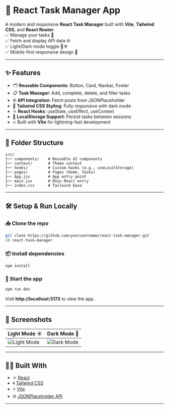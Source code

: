 # 🚀 React Task Manager App

A modern and responsive **React Task Manager** built with **Vite**, **Tailwind CSS**, and **React Router**.  
✅ Manage your tasks 📝  
✅ Fetch and display API data 🌐  
✅ Light/Dark mode toggle 🌙☀️  
✅ Mobile-first responsive design 📱  

---

## ✨ Features
- 🗂️ **Reusable Components**: Button, Card, Navbar, Footer
- 📋 **Task Manager**: Add, complete, delete, and filter tasks
- 🌐 **API Integration**: Fetch posts from JSONPlaceholder
- 🎨 **Tailwind CSS Styling**: Fully responsive with dark mode
- ⚛️ **React Hooks**: useState, useEffect, useContext
- 💾 **LocalStorage Support**: Persist tasks between sessions
- 🔥 Built with **Vite** for lightning-fast development

---

## 📂 Folder Structure
```
src/
├── components/    # Reusable UI components
├── context/       # Theme context
├── hooks/         # Custom hooks (e.g., useLocalStorage)
├── pages/         # Pages (Home, Tasks)
├── App.jsx        # App entry point
├── main.jsx       # Main React entry
├── index.css      # Tailwind base
```

---

## 🛠️ Setup & Run Locally
### 📥 Clone the repo
```bash
git clone https://github.com/yourusername/react-task-manager.git
cd react-task-manager
```

### 📦 Install dependencies
```bash
npm install
```

### 🚀 Start the app
```bash
npm run dev
```

Visit **http://localhost:5173** to view the app.

---

## 📸 Screenshots
| Light Mode ☀️                 | Dark Mode 🌙                 |
|--------------------------------|-------------------------------|
| ![Light Mode](screenshots/light.png) | ![Dark Mode](screenshots/dark.png) |

---

## 🧑‍💻 Built With
- ⚛️ [React](https://react.dev/)
- 🌀 [Tailwind CSS](https://tailwindcss.com/)
- ⚡ [Vite](https://vitejs.dev/)
- 🌐 [JSONPlaceholder API](https://jsonplaceholder.typicode.com/)

---
